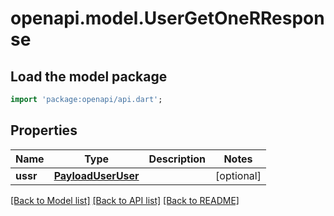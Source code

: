 # openapi.model.UserGetOneRResponse

## Load the model package
```dart
import 'package:openapi/api.dart';
```

## Properties
Name | Type | Description | Notes
------------ | ------------- | ------------- | -------------
**ussr** | [**PayloadUserUser**](PayloadUserUser.md) |  | [optional] 

[[Back to Model list]](../README.md#documentation-for-models) [[Back to API list]](../README.md#documentation-for-api-endpoints) [[Back to README]](../README.md)


